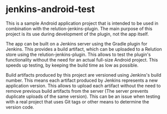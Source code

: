 jenkins-android-test
====================

This is a sample Android application project that is intended to be used in combination with the relution-jenkins-plugin. The main purpose of this project is its use during development of the plugin, not the app itself.

The app can be built on a Jenkins server using the Gradle plugin for Jenkins. This provides a build artifact, which can be uploaded to a Relution store using the relution-jenkins-plugin. This allows to test the plugin's functionality without the need for an actual full-size Android project. This speeds up testing, by keeping the build time as low as possible.

Build artifacts produced by this project are versioned using Jenkins's build number. This means each artifact produced by Jenkins represents a new application version. This allows to upload each artifact without the need to remove previous build artifacts from the server (The server prevents duplicate uploads of the same version). This can be an issue when testing with a real project that uses Git tags or other means to determine the version code.